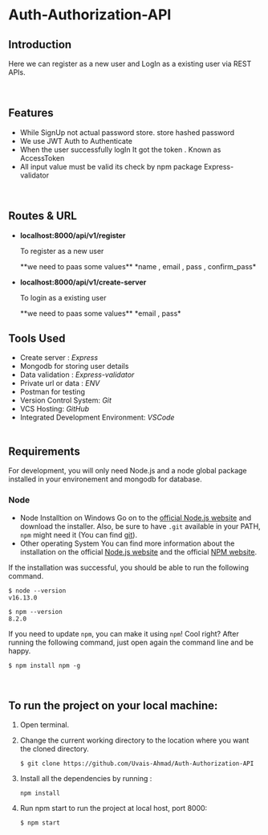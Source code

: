 # Auth-Authorization-API

## Introduction

Here we can register as a new user and LogIn as a existing user via REST APIs.

<br/>

## Features
- While SignUp not actual password store. store hashed password
- We use JWT Auth to Authenticate
- When the user successfully logIn It got the token . Known as AccessToken
- All input value must be valid its check by npm package Express-validator
 

<br/>


## Routes & URL

- **localhost:8000/api/v1/register**
  <p>To register as a new user</p>
  **we need to paas some values**
  *name , email , pass , confirm_pass*


- **localhost:8000/api/v1/create-server**
  <p>To login as a existing user</p>
  **we need to paas some values**
  *email , pass*
  <br/>

## Tools Used
- Create server : *Express*
- Mongodb for storing user details
- Data validation : *Express-validator*
- Private url or data : *ENV*
- Postman for testing
- Version Control System: *Git*
- VCS Hosting: *GitHub*
- Integrated Development Environment: *VSCode*
  <br/>
  <br/>

## Requirements

For development, you will only need Node.js and a node global package installed in your environement and mongodb for database.

### Node

- Node Installtion on Windows
  Go on to the [official Node.js website](https://nodejs.org/en/) and download the installer. Also, be sure to have `.git` available in your PATH,
  `npm` might need it (You can find [git](https://git-scm.com/)).
- Other operating System
  You can find more information about the installation on the official [Node.js website](https://nodejs.org/en/) and the official [NPM website](https://www.npmjs.com/).

If the installation was successful, you should be able to run the following command.

```
$ node --version
v16.13.0

$ npm --version
8.2.0
```

If you need to update `npm`, you can make it using `npm`! Cool right? After running the following command, just open again the command line and be happy.

```
$ npm install npm -g

```

<br/>

## To run the project on your local machine:

1. Open terminal.

2. Change the current working directory to the location where you want the cloned directory.

   ```
   $ git clone https://github.com/Uvais-Ahmad/Auth-Authorization-API

   ```

3. Install all the dependencies by running :

   ```
   npm install

   ```

4. Run npm start to run the project at local host, port 8000:

   ```
   $ npm start

   ```

<br/>
